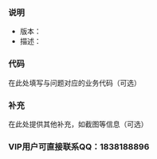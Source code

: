 ### 说明

- 版本：
- 描述：

### 代码

在此处填写与问题对应的业务代码（可选）

### 补充

在此处提供其他补充，如截图等信息（可选）

### VIP用户可直接联系QQ：1838188896